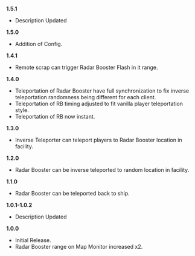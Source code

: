 **1.5.1**
- Description Updated

**1.5.0**
- Addition of Config.

**1.4.1**
- Remote scrap can trigger Radar Booster Flash in it range.

**1.4.0**
- Teleportation of Radar Booster have full synchronization to fix inverse teleportation randomness being different for each client.
- Teleportation of RB timing adjusted to fit vanilla player teleportation style.
- Teleportation of RB now instant.

**1.3.0**
- Inverse Teleporter can teleport players to Radar Booster location in facility.

**1.2.0**
- Radar Booster can be inverse teleported to random location in facility.

**1.1.0**
- Radar Booster can be teleported back to ship.

**1.0.1-1.0.2**
- Description Updated

**1.0.0**
- Initial Release.
- Radar Booster range on Map Monitor increased x2.
